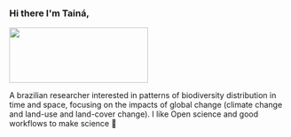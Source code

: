 ### Hi there I'm Tainá,
<img align="center" width="250" src="https://i.imgur.com/Gn7ESjP.jpg" width="350" height="100">


A brazilian researcher interested in patterns of biodiversity distribution in time and space, focusing on the
impacts of global change (climate change and land-use and land-cover change). I like Open science and good workflows to make science 👋


<!--
**Tai-Rocha/Tai-Rocha** is a ✨ _special_ ✨ repository because its `README.md` (this file) appears on your GitHub profile.

Here are some ideas to get you started:

- 🔭 I’m currently working on ...
- 🌱 I’m currently learning ...
- 👯 I’m looking to collaborate on ...
- 🤔 I’m looking for help with ...
- 💬 Ask me about ...
- 📫 How to reach me: ...
- 😄 Pronouns: ...
- ⚡ Fun fact: ...
-->
